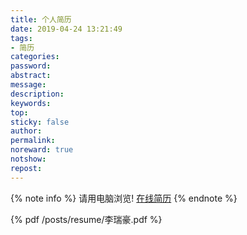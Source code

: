 ```yaml
---
title: 个人简历
date: 2019-04-24 13:21:49
tags:
- 简历
categories:
password:
abstract:
message:
description:
keywords:
top:
sticky: false
author:
permalink:
noreward: true
notshow:
repost:
---
```



{% note info %}
请用电脑浏览! [在线简历](https://hacknical.com/Lruihao/resume)
{% endnote %}
<!--more-->
{% pdf /posts/resume/李瑞豪.pdf %}

